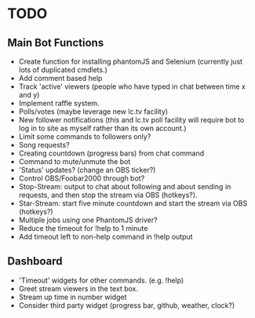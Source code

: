 # TODO

## Main Bot Functions

* Create function for installing phantomJS and Selenium (currently just lots of duplicated cmdlets.)
* Add comment based help
* Track 'active' viewers (people who have typed in chat between time x and y)
* Implement raffle system.
* Polls/votes (maybe leverage new lc.tv facility)
* New follower notifications (this and lc.tv poll facility will require bot to log in to site as myself rather than its own account.)
* Limit some commands to followers only?
* Song requests?
* Creating countdown (progress bars) from chat command
* Command to mute/unmute the bot
* 'Status' updates? (change an OBS ticker?)
* Control OBS/Foobar2000 through bot?
* Stop-Stream: output to chat about following and about sending in requests, and then stop the stream via OBS (hotkeys?).
* Star-Stream: start five minute countdown and start the stream via OBS (hotkeys?)
* Multiple jobs using one PhantomJS driver?
* Reduce the timeout for !help to 1 minute
* Add timeout left to non-help command in !help output

## Dashboard

* 'Timeout' widgets for other commands. (e.g. !help)
* Greet stream viewers in the text box.
* Stream up time in number widget
* Consider third party widget (progress bar, github, weather, clock?)
